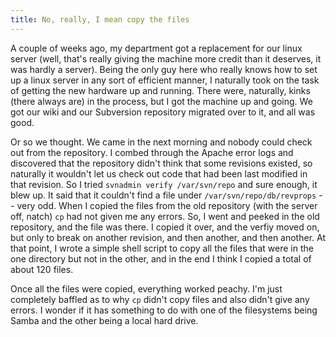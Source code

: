 ```yaml
---
title: No, really, I mean copy the files
---
```

A couple of weeks ago, my department got a replacement for our linux server
(well, that's really giving the machine more credit than it deserves, it was
hardly a server). Being the only guy here who really knows how to set up a
linux server in any sort of efficient manner, I naturally took on the task of
getting the new hardware up and running. There were, naturally, kinks (there
always are) in the process, but I got the machine up and going. We got our
wiki and our Subversion repository migrated over to it, and all was good.

Or so we thought. We came in the next morning and nobody could check out from
the repository. I combed through the Apache error logs and discovered that the
repository didn't think that some revisions existed, so naturally it wouldn't
let us check out code that had been last modified in that revision. So I tried
`svnadmin verify /var/svn/repo` and sure enough, it blew up. It said that it
couldn't find a file under `/var/svn/repo/db/revprops` -- very odd. When I
copied the files from the old repository (with the server off, natch) `cp` had
not given me any errors. So, I went and peeked in the old repository, and the
file was there. I copied it over, and the verfiy moved on, but only to break
on another revision, and then another, and then another. At that point, I
wrote a simple shell script to copy all the files that were in the one
directory but not in the other, and in the end I think I copied a total of
about 120 files.

Once all the files were copied, everything worked peachy. I'm just completely
baffled as to why `cp` didn't copy files and also didn't give any errors. I
wonder if it has something to do with one of the filesystems being Samba and
the other being a local hard drive.

